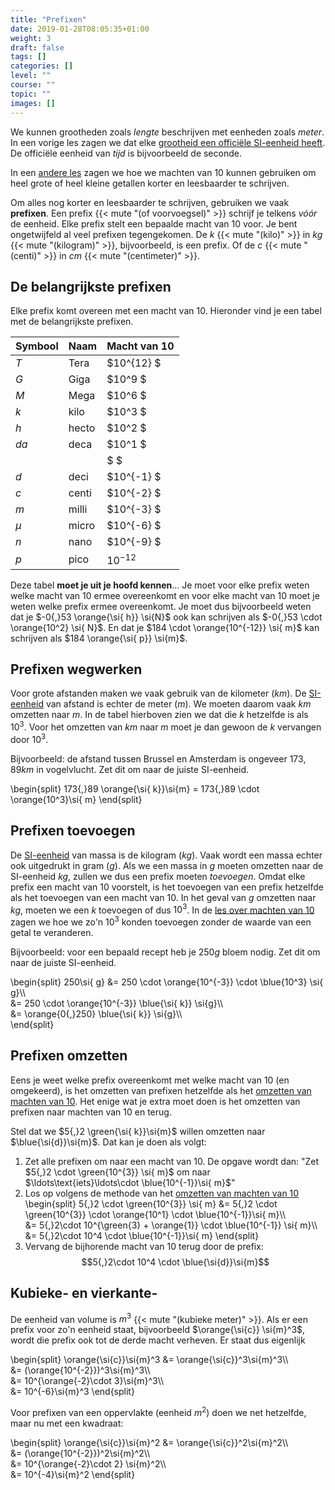 ```yaml
---
title: "Prefixen"
date: 2019-01-28T08:05:35+01:00
weight: 3
draft: false
tags: []
categories: []
level: ""
course: ""
topic: ""
images: []
---
```


We kunnen grootheden zoals _lengte_ beschrijven met eenheden zoals _meter_. In een vorige les zagen we dat elke [grootheid een officiële SI-eenheid heeft](../intro#si-eenheden-maken-duidelijke-afspraken). De officiële eenheid van _tijd_ is bijvoorbeeld de seconde.

In een [andere les](../machten_van_10) zagen we hoe we machten van 10 kunnen gebruiken om heel grote of heel kleine getallen korter en leesbaarder te schrijven.

Om alles nog korter en leesbaarder te schrijven, gebruiken we vaak **prefixen**. Een prefix
{{< mute "(of voorvoegsel)" >}}
schrijf je telkens _vóór_ de eenheid. Elke prefix stelt een bepaalde macht van 10 voor. Je bent ongetwijfeld al veel prefixen tegengekomen. De $\si{k}$
{{< mute "(kilo)" >}}
in $\si{kg}$
{{< mute "(kilogram)" >}}, bijvoorbeeld, is een prefix. Of de $\si{c}$
{{< mute "(centi)" >}}
in $\si{cm}$
{{< mute "(centimeter)" >}}.

## De belangrijkste prefixen

Elke prefix komt overeen met een macht van 10. Hieronder vind je een tabel met de belangrijkste prefixen.

| Symbool   | Naam  | Macht van 10 |
| --------- | ----- | ------------ |
| $\si{T}$  | Tera  | $10^{12}   $ |
| $\si{G}$  | Giga  | $10^9    $   |
| $\si{M}$  | Mega  | $10^6    $   |
| $\si{k}$  | kilo  | $10^3    $   |
| $\si{h}$  | hecto | $10^2    $   |
| $\si{da}$ | deca  | $10^1    $   |
|           |       | $        $   |
| $\si{d}$  | deci  | $10^{-1} $   |
| $\si{c}$  | centi | $10^{-2} $   |
| $\si{m}$  | milli | $10^{-3} $   |
| $\mu$     | micro | $10^{-6} $   |
| $\si{n}$  | nano  | $10^{-9} $   |
| $\si{p}$  | pico  | $10^{-12}$   |

Deze tabel **moet je uit je hoofd kennen**... Je moet voor elke prefix weten
welke macht van 10 ermee overeenkomt en voor elke macht van 10 moet je weten
welke prefix ermee overeenkomt. Je moet dus bijvoorbeeld weten dat je $-0{,}53
\orange{\si{ h}} \si{N}$ ook kan schrijven als $-0{,}53 \cdot \orange{10^2}
\si{ N}$. En dat je $184 \cdot \orange{10^{-12}} \si{ m}$ kan schrijven als
$184 \orange{\si{ p}} \si{m}$.

## Prefixen wegwerken

Voor grote afstanden maken we vaak gebruik van de kilometer ($\si{km}$). De [SI-eenheid](../intro#si-eenheden-maken-duidelijke-afspraken) van afstand is echter de meter ($\si{m}$). We moeten daarom vaak $\si{km}$ omzetten naar $\si{m}$. In de tabel hierboven zien we dat die $\si{k}$ hetzelfde is als $10^{3}$. Voor het omzetten van $\si{km}$ naar $\si{m}$ moet je dan gewoon de $\si{k}$ vervangen door $10^{3}$.

Bijvoorbeeld: de afstand tussen Brussel en Amsterdam is ongeveer $173{,}89 \si{ km}$ in vogelvlucht. Zet dit om naar de juiste SI-eenheid.

\begin{split}
173{,}89 \orange{\si{ k}}\si{m}
= 173{,}89 \cdot \orange{10^3}\si{ m}
\end{split}

## Prefixen toevoegen

De [SI-eenheid](../intro#si-eenheden-maken-duidelijke-afspraken) van massa is de kilogram ($\si{kg}$). Vaak wordt een massa echter ook uitgedrukt in gram ($\si{g}$). Als we een massa in $\si{g}$ moeten omzetten naar de SI-eenheid $\si{kg}$, zullen we dus een prefix moeten _toevoegen_. Omdat elke prefix een macht van 10 voorstelt, is het toevoegen van een prefix hetzelfde als het toevoegen van een macht van 10. In het geval van $\si{g}$ omzetten naar $\si{kg}$, moeten we een $\si{k}$ toevoegen of dus $10^3$. In de [les over machten van 10](../machten_van_10#machten-van-10-omzetten) zagen we hoe we zo'n $10^3$ konden toevoegen zonder de waarde van een getal te veranderen.

Bijvoorbeeld: voor een bepaald recept heb je $250 \si{ g}$ bloem nodig. Zet dit om naar de juiste SI-eenheid.

\begin{split}
250\si{ g}
&= 250 \cdot \orange{10^{-3}} \cdot \blue{10^3} \si{ g}\\\\\
&= 250 \cdot \orange{10^{-3}} \blue{\si{ k}} \si{g}\\\\\
&= \orange{0{,}250} \blue{\si{ k}} \si{g}\\\\\
\end{split}

## Prefixen omzetten

Eens je weet welke prefix overeenkomt met welke macht van 10 (en omgekeerd), is het omzetten van prefixen hetzelfde als het [omzetten van machten van 10](../machten_van_10#machten-van-10-omzetten).
Het enige wat je extra moet doen is het omzetten van prefixen naar machten van 10 en terug.

Stel dat we $5{,}2 \green{\si{ k}}\si{m}$ willen omzetten naar $\blue{\si{d}}\si{m}$. Dat kan je doen als volgt:

1. Zet alle prefixen om naar een macht van 10. De opgave wordt dan:
   "Zet $5{,}2 \cdot \green{10^{3}} \si{ m}$ om naar $\ldots\text{iets}\ldots\cdot \blue{10^{-1}}\si{ m}$"
2. Los op volgens de methode van het [omzetten van machten van 10](../machten_van_10#machten-van-10-omzetten)
   \begin{split}
   5{,}2 \cdot \green{10^{3}} \si{ m}
   &= 5{,}2 \cdot \green{10^{3}} \cdot \orange{10^1} \cdot \blue{10^{-1}}\si{ m}\\\\\
   &= 5{,}2\cdot 10^{\green{3} + \orange{1}} \cdot \blue{10^{-1}} \si{ m}\\\\\
   &= 5{,}2\cdot 10^4 \cdot \blue{10^{-1}}\si{ m}
   \end{split}
3. Vervang de bijhorende macht van 10 terug door de prefix:
   $$5{,}2\cdot 10^4 \cdot \blue{\si{d}}\si{m}$$

## Kubieke- en vierkante-

De eenheid van volume is $\si{m}^3$
{{< mute "(kubieke meter)" >}}.
Als er een prefix voor zo'n eenheid staat, bijvoorbeeld $\orange{\si{c}} \si{m}^3$, wordt die prefix ook tot de derde macht verheven. Er staat dus eigenlijk

\begin{split}
\orange{\si{c}}\si{m}^3
&= \orange{\si{c}}^3\si{m}^3\\\\\
&= (\orange{10^{-2}})^3\si{m}^3\\\\\
&= 10^{\orange{-2}\cdot 3}\si{m}^3\\\\\
&= 10^{-6}\si{m}^3
\end{split}

Voor prefixen van een oppervlakte (eenheid $\si{m}^2$) doen we net hetzelfde, maar nu met een kwadraat:

\begin{split}
\orange{\si{c}}\si{m}^2
&= \orange{\si{c}}^2\si{m}^2\\\\\
&= (\orange{10^{-2}})^2\si{m}^2\\\\\
&= 10^{\orange{-2}\cdot 2} \si{m}^2\\\\\
&= 10^{-4}\si{m}^2
\end{split}
